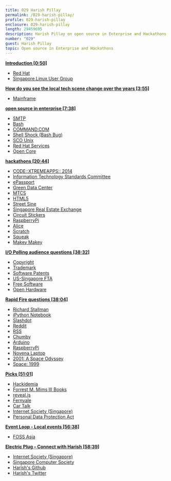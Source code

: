 ```yaml
---
title: 029 Harish Pillay
permalink: /029-harish-pillay/
profile: 029-harish-pillay
enclosure: 029-harish-pillay
length: 29459695
description: Harish Pillay on open source in Enterprise and Hackathons.
number: "029"
guest: Harish Pillay
topic: Open source in Enterprise and Hackathons
---
```


**[Introduction [0:50]](#t=0:50)**

- [Red Hat](https://www.redhat.com/en/global/singapore)
- [Singapore Linux User Group](http://www.meetup.com/sg-linux/)

**[How do you see the local tech scene change over the years [3:55]](#t=3:55)**

- [Mainframe](http://en.wikipedia.org/wiki/Mainframe_computer)

**[open source in enterprise [7:38]](#t=7:38)**

- [SMTP](http://en.wikipedia.org/wiki/Simple_Mail_Transfer_Protocol)
- [Bash](http://en.wikipedia.org/wiki/Bash_%28Unix_shell%29)
- [COMMAND.COM](http://en.wikipedia.org/wiki/COMMAND.COM)
- [Shell Shock (Bash Bug)](http://en.wikipedia.org/wiki/Shellshock_\(software_bug\))
- [SCO Unix](http://en.wikipedia.org/wiki/SCO_OpenServer)
- [Red Hat Services](http://www.redhat.com/en/services)
- [Open Core](http://en.wikipedia.org/wiki/Open_core)

**[hackathons [20:44]](#t=29:28)**

- [CODE::XTREMEAPPS:: 2014](http://www.itsc.org.sg/code-xtremeapps-competition)
- [ Information Technology Standards Committee](http://www.itsc.org.sg/)
- [ePassport](http://en.wikipedia.org/wiki/Biometric_passport)
- [Green Data Center](http://www.ida.gov.sg/Infocomm-Landscape/ICT-Standards-and-Framework/Green-Data-Centre-Standard)
- [MTCS](http://www.ida.gov.sg/Collaboration-and-Initiatives/Initiatives/Store/MTCS-Certification-Scheme)
- [HTML5](http://en.wikipedia.org/wiki/HTML5)
- [Street Sine](http://www.streetsine.com/)
- [Singapore Real Estate Exchange](http://srx.com.sg/)
- [Circuit Stickers](http://chibitronics.com/)
- [RaspberryPi](http://www.raspberrypi.org/)
- [Alice](http://www.alice.org/index.php)
- [Scratch](http://scratch.mit.edu/)
- [Squeak](http://en.wikipedia.org/wiki/Squeak)
- [Makey Makey](http://makeymakey.com/)

**[I/O Polling audience questions [38:32]](#t=38:32)**

- [Copyright](http://en.wikipedia.org/wiki/Copyright)
- [Trademark](http://en.wikipedia.org/wiki/Trademark)
- [Software Patents](http://en.wikipedia.org/wiki/Software_patent)
- [US-Singapore FTA](http://en.wikipedia.org/wiki/Singapore%E2%80%93United_States_Free_Trade_Agreement)
- [Free Software](http://en.wikipedia.org/wiki/Free_software)
- [Open Hardware](http://en.wikipedia.org/wiki/Open-source_hardware)

**[Rapid Fire questions [38:04]](#t=38:04)**

- [Richard Stallman](http://en.wikipedia.org/wiki/Richard_Stallman)
- [iPython Notebook](http://ipython.org/notebook.html)
- [Slashdot](http://slashdot.org/)
- [Reddit](http://reddit.com)
- [RSS](http://en.wikipedia.org/wiki/RSS)
- [Chumby](http://www.chumby.com/)
- [Arduino](http://www.arduino.cc/)
- [RaspberryPi](http://www.raspberrypi.org/)
- [Novena Laptop](http://www.kosagi.com/w/index.php?title=Novena_Main_Page)
- [2001: A Space Odyssey](http://en.wikipedia.org/wiki/2001:_A_Space_Odyssey_\(film\))
- [Space: 1999](http://en.wikipedia.org/wiki/Space:_1999)

**[Picks [51:01]](#t=51:01)**

- [Hackidemia](http://www.hackidemia.com/)
- [Forrest M. Mims III Books](http://www.amazon.com/Forrest-M.-Mims-III/e/B003UGHJVE)
- [reveal.js](https://github.com/hakimel/reveal.js)
- [Fernvale](http://www.bunniestudios.com/blog/?p=4297)
- [Car Talk](http://en.wikipedia.org/wiki/Car_Talk)
- [Internet Society (Singapore)](http://isoc.sg/)
- [Personal Data Protection Act](https://www.pdpc.gov.sg/legislation-and-guidelines/overview)

**[Event Loop - Local events [56:38]](#t=56:38)**

- [FOSS Asia](http://fossasia.org/)

**[Electric Plug  – Connect with Harish [58:39]](#t=58:39)**

- [Internet Society (Singapore)](http://isoc.sg/)
- [Singapore Computer Society](http://www.scs.org.sg)
- [Harish's Github](https://github.com/harishpillay)
- [Harish's Twitter](http://twitter.com/harishpillay)
